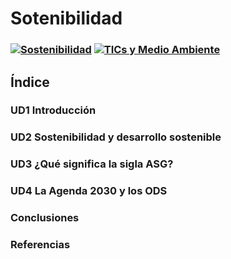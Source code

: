 # Sotenibilidad
### [![Sostenibilidad](https://img.shields.io/badge/Sostenibilidad-green?style=for-the-badge&logo=leaf)](./ud2.Sostenibilidad) [![TICs y Medio Ambiente](https://img.shields.io/badge/TICs_y_Medio_Ambiente-blue?style=for-the-badge&logo=computer)](./ud3.ASG)

## Índice

### UD1 Introducción
### UD2 Sostenibilidad y desarrollo sostenible
### UD3 ¿Qué significa la sigla ASG?
### UD4 La Agenda 2030 y los ODS
### Conclusiones
### Referencias
